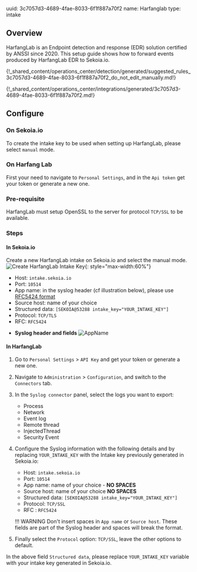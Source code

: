 uuid: 3c7057d3-4689-4fae-8033-6f1f887a70f2
name: Harfanglab
type: intake

## Overview

HarfangLab is an Endpoint detection and response (EDR) solution certified by ANSSI since 2020.
This setup guide shows how to forward events produced by HarfangLab EDR to Sekoia.io.

{!_shared_content/operations_center/detection/generated/suggested_rules_3c7057d3-4689-4fae-8033-6f1f887a70f2_do_not_edit_manually.md!}

{!_shared_content/operations_center/integrations/generated/3c7057d3-4689-4fae-8033-6f1f887a70f2.md!}

## Configure


### On Sekoia.io

To create the intake key to be used when setting up HarfangLab, please select `manual` mode. 

### On Harfang Lab

First your need to navigate to `Personal Settings`,  and in the `Api token` get your token or generate a new one.

### Pre-requisite


HarfangLab must setup OpenSSL to the server for protocol `TCP/SSL` to be available.

### Steps

#### In Sekoia.io

Create a new HarfangLab intake on Sekoia.io and select the manual mode.
![Create HarfangLab Intake Key](/assets/operation_center/integration_catalog/endpoint/harfanglab/harfanglab_createintake.png){: style="max-width:60%"}


* Host: `intake.sekoia.io`
* Port: `10514`
* App name: in the syslog header (cf illustration below), please use [RFC5424 format](https://www.rfc-editor.org/rfc/rfc5424.html#page-14)
* Source host: name of your choice
* Structured data: `[SEKOIA@53288 intake_key="YOUR_INTAKE_KEY"]`
* Protocol: `TCP/TLS`
* RFC: `RFC5424`

- **Syslog header and fields**
![AppName](https://user-images.githubusercontent.com/101662967/195819283-06e69207-a245-470d-83e5-c83687606719.png)



#### In HarfangLab

1. Go to `Personal Settings` > `API Key` and get your token or generate a new one.

2. Navigate to `Administration` > `Configuration`, and switch to the `Connectors` tab.

3. In the `Syslog connector` panel, select the logs you want to export:

    * Process
    * Network
    * Event log
    * Remote thread
    * InjectedThread
    * Security Event

4. Configure the Syslog information with the following details and by replacing `YOUR_INTAKE_KEY` with the Intake key previously generated in Sekoia.io:

    * Host: `intake.sekoia.io`
    * Port: `10514`
    * App name: name of your choice - **NO SPACES**
    * Source host: name of your choice **NO SPACES**
    * Structured data: `[SEKOIA@53288 intake_key="YOUR_INTAKE_KEY"]`
    * Protocol: `TCP/SSL`
    * RFC : `RFC5424`

    !!! WARNING
        Don't insert spaces in `App name` or `Source host`. These fields are part of the Syslog header and spaces will break the format.

5. Finally select the `Protocol` option: `TCP/SSL`, leave the other options to default.


In the above field `Structured data`, please replace `YOUR_INTAKE_KEY` variable with your intake key generated in Sekoia.io.
